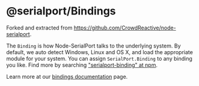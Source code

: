 # @serialport/Bindings

Forked and extracted from https://github.com/CrowdReactive/node-serialport.

The `Binding` is how Node-SerialPort talks to the underlying system. By default, we auto detect Windows, Linux and OS X, and load the appropriate module for your system. You can assign `SerialPort.Binding` to any binding you like. Find more by searching ["serialport-binding" at npm](https://www.npmjs.com/search?q=serialport-binding).

Learn more at our [bindings documentation](https://serialport.io/docs/api-bindings) page.

